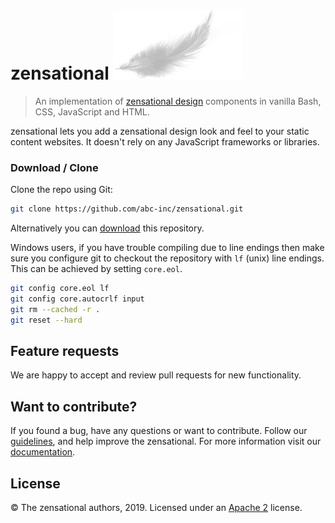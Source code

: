 # zensational ![](web/images/42614775e5d738971befe60839ae2606.png)

> An implementation of [zensational design](https://abc-inc.github.io/zensational/zensational.html#components_bottom-navigation)
components in vanilla Bash, CSS, JavaScript and HTML.

zensational lets you add a zensational design look and feel to your static content websites.
It doesn't rely on any JavaScript frameworks or libraries.

### Download / Clone

Clone the repo using Git:

```bash
git clone https://github.com/abc-inc/zensational.git
```

Alternatively you can [download](https://github.com/abc-inc/zensational/archive/master.zip) this repository.

Windows users, if you have trouble compiling due to line endings then make sure
you configure git to checkout the repository with `lf` (unix) line endings. This
can be achieved by setting `core.eol`.

```bash
git config core.eol lf
git config core.autocrlf input
git rm --cached -r .
git reset --hard
```

## Feature requests

We are happy to accept and review pull requests for new functionality.

## Want to contribute?

If you found a bug, have any questions or want to contribute. Follow our
[guidelines](https://github.com/abc-inc/zensational/blob/master/CONTRIBUTING.md),
and help improve the zensational. For more information visit our
[documentation](https://abc-inc.github.io/zensational/zensational.html).

## License

© The zensational authors, 2019. Licensed under an
[Apache 2](https://github.com/abc-inc/zensational/blob/master/LICENSE) license.

